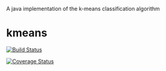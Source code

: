 A java implementation of the k-means classification algorithm
# kmeans
[![Build Status](https://travis-ci.com/GhCristea/kmeans.svg?token=UdhVggv4gnpqRfrR3Tf3&branch=master)](https://travis-ci.com/GhCristea/kmeans)

[![Coverage Status](https://coveralls.io/repos/github/GhCristea/kmeans/badge.svg)](https://coveralls.io/github/GhCristea/kmeans)
